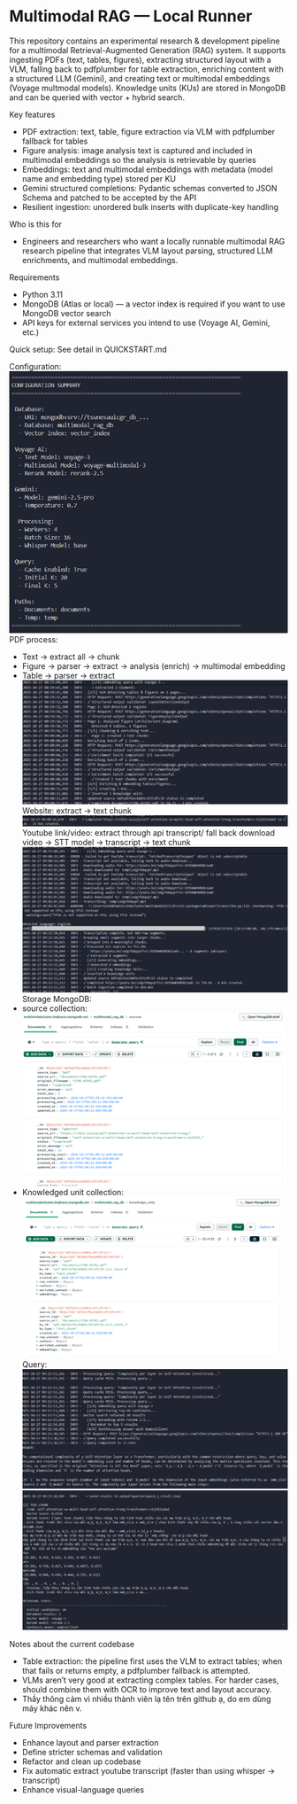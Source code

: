 # Multimodal RAG — Local Runner

This repository contains an experimental research & development pipeline for a multimodal Retrieval-Augmented Generation (RAG) system. It supports ingesting PDFs (text, tables, figures), extracting structured layout with a VLM, falling back to pdfplumber for table extraction, enriching content with a structured LLM (Gemini), and creating text or multimodal embeddings (Voyage multmodal models). Knowledge units (KUs) are stored in MongoDB and can be queried with vector + hybrid search.

Key features
- PDF extraction: text, table, figure extraction via VLM with pdfplumber fallback for tables
- Figure analysis: image analysis text is captured and included in multimodal embeddings so the analysis is retrievable by queries
- Embeddings: text and multimodal embeddings with metadata (model name and embedding type) stored per KU
- Gemini structured completions: Pydantic schemas converted to JSON Schema and patched to be accepted by the API
- Resilient ingestion: unordered bulk inserts with duplicate-key handling

Who is this for
- Engineers and researchers who want a locally runnable multimodal RAG research pipeline that integrates VLM layout parsing, structured LLM enrichments, and multimodal embeddings.

Requirements
- Python 3.11
- MongoDB (Atlas or local) — a vector index is required if you want to use MongoDB vector search
- API keys for external services you intend to use (Voyage AI, Gemini, etc.)

Quick setup: See detail in QUICKSTART.md

Configuration: 
![Configuration Overview](images/config.png)
PDF process: 
- Text -> extract all -> chunk
- Figure -> parser -> extract -> analysis (enrich) -> multimodal embedding
- Table -> parser -> extract
![alt text](images/pdf-process.png)
Website: extract -> text chunk
![alt text](images/link-process.png)
Youtube link/video: extract through api transcript/ fall back download video -> STT model -> transcript -> text chunk
![alt text](images/youtube-process.png)
Storage MongoDB:
- source collection:
![alt text](images/source.png)
- Knowledged unit collection:
![alt text](images/kus.png)
Query:
![alt text](images/query-results.png)
![alt text](images/retrieval-results.png)



Notes about the current codebase
- Table extraction: the pipeline first uses the VLM to extract tables; when that fails or returns empty, a pdfplumber fallback is attempted.
- VLMs aren’t very good at extracting complex tables. For harder cases, should combine them with OCR to improve text and layout accuracy.
- Thầy thông cảm vì nhiều thành viên lạ tên trên github ạ, do em dùng máy khác nên v.


Future Improvements
- Enhance layout and parser extraction
- Define stricter schemas and validation
- Refactor and clean up codebase
- Fix automatic extract youtube transcript (faster than using whisper -> transcript)
- Enhance visual-language queries
